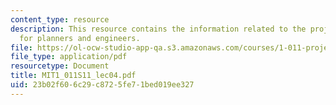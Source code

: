 ```yaml
---
content_type: resource
description: This resource contains the information related to the project evaluation
  for planners and engineers.
file: https://ol-ocw-studio-app-qa.s3.amazonaws.com/courses/1-011-project-evaluation-spring-2011/23b02f606c29c8725fe71bed019ee327_MIT1_011S11_lec04.pdf
file_type: application/pdf
resourcetype: Document
title: MIT1_011S11_lec04.pdf
uid: 23b02f60-6c29-c872-5fe7-1bed019ee327
---
```

